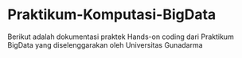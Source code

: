 # Praktikum-Komputasi-BigData
Berikut adalah dokumentasi praktek Hands-on coding dari Praktikum BigData yang diselenggarakan oleh Universitas Gunadarma 

